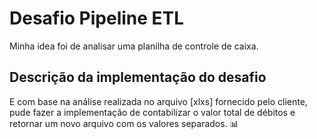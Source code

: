 # Desafio Pipeline ETL

Minha idea foi de analisar uma planilha de controle de caixa. 

## Descrição da implementação do desafio

E com base na análise realizada no arquivo [xlxs] fornecido pelo cliente, pude fazer a implementação de contabilizar
o valor total de débitos e retornar um novo arquivo com os valores separados. 📊